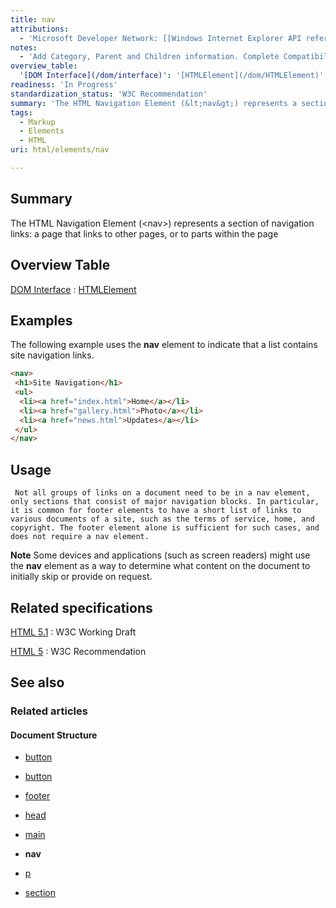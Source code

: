 ```yaml
---
title: nav
attributions:
  - 'Microsoft Developer Network: [[Windows Internet Explorer API reference](http://msdn.microsoft.com/en-us/library/ie/hh828809%28v=vs.85%29.aspx) Article]'
notes:
  - 'Add Category, Parent and Children information. Complete Compatibility table.'
overview_table:
  '[DOM Interface](/dom/interface)': '[HTMLElement](/dom/HTMLElement)'
readiness: 'In Progress'
standardization_status: 'W3C Recommendation'
summary: 'The HTML Navigation Element (&lt;nav&gt;) represents a section of navigation links: a page that links to other pages, or to parts within the page'
tags:
  - Markup
  - Elements
  - HTML
uri: html/elements/nav

---
```

## <span>Summary</span>

The HTML Navigation Element (&lt;nav&gt;) represents a section of navigation links: a page that links to other pages, or to parts within the page

## <span>Overview Table</span>

[DOM Interface](/dom/interface)
:   [HTMLElement](/dom/HTMLElement)

## <span>Examples</span>

The following example uses the **nav** element to indicate that a list contains site navigation links.

``` html
<nav>
 <h1>Site Navigation</h1>
 <ul>
  <li><a href="index.html">Home</a></li>
  <li><a href="gallery.html">Photo</a></li>
  <li><a href="news.html">Updates</a></li>
 </ul>
</nav>
```

## <span>Usage</span>

     Not all groups of links on a document need to be in a nav element, only sections that consist of major navigation blocks. In particular, it is common for footer elements to have a short list of links to various documents of a site, such as the terms of service, home, and copyright. The footer element alone is sufficient for such cases, and does not require a nav element.

**Note** Some devices and applications (such as screen readers) might use the **nav** element as a way to determine what content on the document to initially skip or provide on request.

## <span>Related specifications</span>

[HTML 5.1](http://www.w3.org/TR/html51/sections.html#the-nav-element)
:   W3C Working Draft

[HTML 5](http://www.w3.org/TR/html5/sections.html#the-nav-element)
:   W3C Recommendation

## <span>See also</span>

### <span>Related articles</span>

#### <span>Document Structure</span>

-   [button](/html/elements/button)

-   [button](/html/elements/button/ja)

-   [footer](/html/elements/footer)

-   [head](/html/elements/head)

-   [main](/html/elements/main)

-   **nav**

-   [p](/html/elements/p)

-   [section](/html/elements/section)
